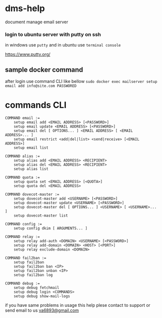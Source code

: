 # dms-help
document manage email server 
### login to ubuntu server with putty on ssh
in windows use `putty` and in ubuntu use `terminal console`

https://www.putty.org/

## sample docker command

after login use command CLI like bellow
`sudo docker exec mailserver setup email add info@site.com PASSWORED`

# commands CLI
    COMMAND email :=
        setup email add <EMAIL ADDRESS> [<PASSWORD>]
        setup email update <EMAIL ADDRESS> [<PASSWORD>]
        setup email del [ OPTIONS... ] <EMAIL ADDRESS> [ <EMAIL ADDRESS>... ]
        setup email restrict <add|del|list> <send|receive> [<EMAIL ADDRESS>]
        setup email list

    COMMAND alias :=
        setup alias add <EMAIL ADDRESS> <RECIPIENT>
        setup alias del <EMAIL ADDRESS> <RECIPIENT>
        setup alias list

    COMMAND quota :=
        setup quota set <EMAIL ADDRESS> [<QUOTA>]
        setup quota del <EMAIL ADDRESS>

    COMMAND dovecot-master :=
        setup dovecot-master add <USERNAME> [<PASSWORD>]
        setup dovecot-master update <USERNAME> [<PASSWORD>]
        setup dovecot-master del [ OPTIONS... ] <USERNAME> [ <USERNAME>... ]
        setup dovecot-master list

    COMMAND config :=
        setup config dkim [ ARGUMENTS... ]

    COMMAND relay :=
        setup relay add-auth <DOMAIN> <USERNAME> [<PASSWORD>]
        setup relay add-domain <DOMAIN> <HOST> [<PORT>]
        setup relay exclude-domain <DOMAIN>

    COMMAND fail2ban :=
        setup fail2ban 
        setup fail2ban ban <IP>
        setup fail2ban unban <IP>
        setup fail2ban log

    COMMAND debug :=
        setup debug fetchmail
        setup debug login <COMMANDS>
        setup debug show-mail-logs

if you have same problems in usage this help plese contact to support or send email to us va6893@gmail.com
